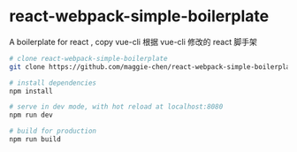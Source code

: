 # react-webpack-simple-boilerplate
A boilerplate for react , copy vue-cli
根据 vue-cli 修改的 react 脚手架

```sh
# clone react-webpack-simple-boilerplate
git clone https://github.com/maggie-chen/react-webpack-simple-boilerplate.git

# install dependencies
npm install

# serve in dev mode, with hot reload at localhost:8080
npm run dev

# build for production
npm run build
```